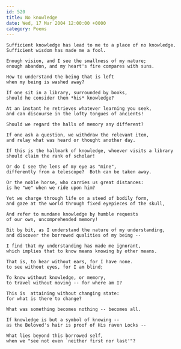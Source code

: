 ```yaml
---
id: 520
title: No knowledge
date: Wed, 17 Mar 2004 12:00:00 +0000
category: Poems
---
```


    Sufficient knowledge has lead to me to a place of no knowledge.  
    Sufficient wisdom has made me a fool.

    Enough vision, and I see the smallness of my nature;  
    enough abandon, and my heart's fire compares with suns.

    How to understand the being that is left  
    when my being is washed away?

    If one sit in a library, surrounded by books,  
    should he consider them *his* knowledge?

    At an instant he retrieves whatever learning you seek,  
    and can discourse in the lofty tongues of ancients!

    Should we regard the halls of memory any different?

    If one ask a question, we withdraw the relevant item,  
    and relay what was heard or thought another day.

    If this is the hallmark of knowledge, whoever visits a library  
    should claim the rank of scholar!

    Or do I see the lens of my eye as "mine",  
    differently from a telescope?  Both can be taken away.

    Or the noble horse, who carries us great distances:  
    is he "we" when we ride upon him?

    Yet we charge through life on a steed of bodily form,  
    and gaze at the world through fixed eyepieces of the skull,

    And refer to mundane knowledge by humble requests  
    of our own, uncomprehended memory!

    Bit by bit, as I understand the nature of my understanding,  
    and discover the borrowed qualities of my being --

    I find that my understanding has made me ignorant,  
    which implies that to know means knowing by other means.

    That is, to hear without ears, for I have none.  
    to see without eyes, for I am blind;

    To know without knowledge, or memory,  
    to travel without moving -- for where am I?

    This is  attaining without changing state:  
    for what is there to change?

    What was something becomes nothing -- becomes all.

    If knowledge is but a symbol of knowing --  
    as the Beloved's hair is proof of His raven Locks --

    What lies beyond this borrowed self,  
    when we "see not even `neither first nor last'"?


